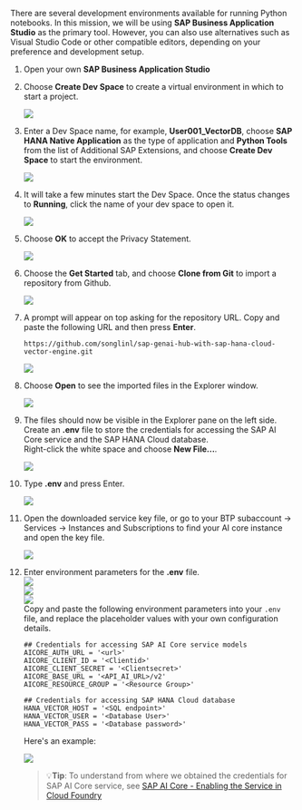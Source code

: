 There are several development environments available for running Python notebooks. In this mission, we will be using **SAP Business Application Studio** as the primary tool. However, you can also use alternatives such as Visual Studio Code or other compatible editors, depending on your preference and development setup.

1. Open your own **SAP Business Application Studio**

2. Choose **Create Dev Space** to create a virtual environment in which to start a project. 

    ![](img/vectordb_004.png)

3. Enter a Dev Space name, for example, **User001_VectorDB**, choose **SAP HANA Native Application** as the type of application and **Python Tools** from the list of Additional SAP Extensions, and choose **Create Dev Space** to start the environment.
    
    ![](img/vectordb_005.png)
    
4. It will take a few minutes start the Dev Space. Once the status changes to **Running**, click the name of your dev space to open it. 

    ![](img/vectordb_006.png)

5. Choose **OK** to accept the Privacy Statement. 

    ![](img/vectordb_007.png)

6. Choose the **Get Started** tab, and choose **Clone from Git** to import a repository from Github.

    ![](img/vectordb_008.png)

7. A prompt will appear on top asking for the repository URL. Copy and paste the following URL and then press **Enter**.

    ~~~url
    https://github.com/songlinl/sap-genai-hub-with-sap-hana-cloud-vector-engine.git
    ~~~

    ![](img/vectordb_009.png)

8. Choose **Open** to see the imported files in the Explorer window.

    ![](img/vectordb_010.png)

9. The files should now be visible in the Explorer pane on the left side. Create an **.env** file to store the credentials for accessing the SAP AI Core service and the SAP HANA Cloud database.  
    Right-click the white space and choose **New File...**.

    ![](img/create_env.png)

10. Type **.env** and press Enter.

    ![](img/create_env2.png)

11. Open the downloaded service key file, or go to your BTP subaccount -> Services -> Instances and Subscriptions to find your AI core instance and open the key file. 

    ![](../set-up/img/26.png)

12. Enter environment parameters for the **.env** file.  
    ![](img/create_env1.png)  
    ![](../set-up/img/30.png)  
    ![](../set-up/img/52.png)  
    Copy and paste the following environment parameters into your `.env` file, and replace the placeholder values with your own configuration details.   

    ~~~env
    ## Credentials for accessing SAP AI Core service models
    AICORE_AUTH_URL = '<url>'
    AICORE_CLIENT_ID = '<Clientid>'
    AICORE_CLIENT_SECRET = '<Clientsecret>'
    AICORE_BASE_URL = '<API_AI_URL>/v2'
    AICORE_RESOURCE_GROUP = '<Resource Group>'

    ## Credentials for accessing SAP HANA Cloud database
    HANA_VECTOR_HOST = '<SQL endpoint>'
    HANA_VECTOR_USER = '<Database User>'
    HANA_VECTOR_PASS = '<Database password>'
    ~~~

    Here's an example:  

    ![](img/create_env3.png)

    >💡**Tip**: To understand from where we obtained the credentials for SAP AI Core service, see <a href="https://help.sap.com/docs/sap-ai-core/sap-ai-core-service-guide/enabling-service-in-cloud-foundry" target="_blank">SAP AI Core - Enabling the Service in Cloud Foundry</a>

